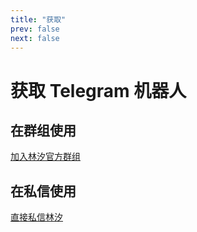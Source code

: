 ```yaml
---
title: "获取"
prev: false
next: false
---
```


# 获取 Telegram 机器人

## 在群组使用

[加入林汐官方群组](https://t.me/SoraBot_Official)

## 在私信使用

[直接私信林汐](https://t.me/AursoraBot)
